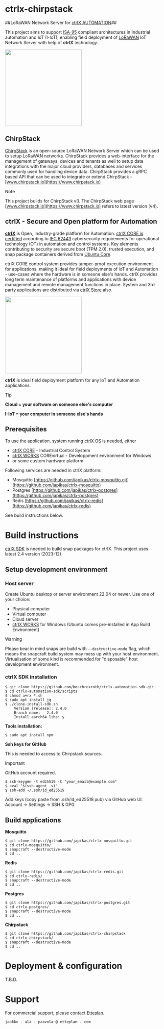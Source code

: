 # ctrlx-chirpstack
##LoRaWAN Network Server for [ctrlX AUTOMATION](https://apps.boschrexroth.com/microsites/ctrlx-automation/en/)##

This project aims to support [ISA-95](https://en.wikipedia.org/wiki/ANSI/ISA-95) compliant architectures in Industrial automation and IoT (I-IoT), enabling field deployment of [LoRaWAN](https://en.wikipedia.org/wiki/LoRa) IoT Network Server with help of **ctrlX** technology.

<img src="https://repository-images.githubusercontent.com/281103347/a11b1300-ca97-11ea-8c3a-207ffbdfcf88" width="250">

## ChirpStack

[ChirpStack](https://www.chirpstack.io) is an open-source LoRaWAN Network Server which can be used to setup LoRaWAN networks. ChirpStack provides a web-interface for the management of gateways, devices and tenants as well to setup data integrations with the major cloud providers, databases and services commonly used for handling device data. ChirpStack provides a gRPC based API that can be used to integrate or extend ChirpStack - [www.chirpstack.io](https://www.chirpstack.io)

>[!NOTE]
> This project builds for ChirpStack v3. The ChirpStack web page [www.chirpstack.io](https://www.chirpstack.io) refers to latest version (v4).

## ctrlX - Secure and Open platform for Automation

**[ctrlX](https://apps.boschrexroth.com/microsites/ctrlx-automation/en/)** is Open, Industry-grade platform for Automation. [ctrlX CORE is certified](https://dc-corp.resource.bosch.com/media/xc/company_1/press/product_information/product_information_2021/august_3/PI__021_21_ctrlX_AUTOMATION_Security_en.pdf) according to [IEC 62443](https://en.wikipedia.org/wiki/IEC_62443) cybersecurity requirements for operational technology (OT) in automation and control systems. Key elements contributing to security are secure boot (TPM 2.0), trusted execution, and snap package containers derived from [Ubuntu Core](https://ubuntu.com/core). 

ctrlX CORE control system provides tamper-proof execution environment for applications, making it ideal for field deployments of IoT and Automation - use-cases where the hardware is in someone else's hands. ctrlX provides long term maintenance of platforms and applications with device management and remote management functions in place. System and 3rd party applications are distributed via [ctrlX Store](https://developer.community.boschrexroth.com/t5/Store-and-How-to/bg-p/dcdev_community-dev-blog/label-name/rex_c_Store) also.

<img src="https://apps.boschrexroth.com/microsites/ctrlx-automation/files/ctrlx/Produkte/CORE/DC-AE_ctrlX_CORE_PST3315_02_432x750px.jpg" width="250">

**ctrlX** is ideal field deployment platform for any IoT and Automation applications.
>[!TIP]
>**Cloud = your software on someone else's computer**
>
>**I-IoT = your computer in someone else's hands**

## Prerequisites

To use the application, system running [ctrlX OS](https://apps.boschrexroth.com/microsites/ctrlx-automation/en/portfolio/ctrlx-os/) is needed, either 
- [ctrlX CORE](https://apps.boschrexroth.com/microsites/ctrlx-automation/en/portfolio/ctrlx-core/) - Industrial Control System
- [ctrlX WORKS](https://apps.boschrexroth.com/microsites/ctrlx-automation/en/portfolio/ctrlx-works/) COREvirtual - Developpment environment for Windows
- or some custom hardware platform

Following services are needed in ctrlX platform:

- Mosquitto [https://github.com/japikas/ctrlx-mosquitto.git](https://github.com/japikas/ctrlx-mosquitto)
- Postgres [https://github.com/japikas/ctrlx-postgres](https://github.com/japikas/ctrlx-postgres)
- Redis [https://github.com/japikas/ctrlx-redis](https://github.com/japikas/ctrlx-redis)

See build instructions below.

# Build instructions

[ctrlX SDK](https://boschrexroth.github.io/ctrlx-automation-sdk/overview.html) is needed to build snap packages for ctrlX. This project uses latest 2.4 version (2023-12).

## Setup development environment

### Host server

Create Ubuntu desktop or server environment 22.04 or newer.
Use one of your choice:
- Physical computer
- Virtual computer
- Cloud server
- [ctrlX WORKS](https://apps.boschrexroth.com/microsites/ctrlx-automation/en/portfolio/ctrlx-works/) for Windows (Ubuntu comes pre-installed in App Build Environment)

>[!WARNING]
> Please bear in mind snaps are build with `--destructive-mode` flag, which means the snapcraft build system may mess up with your host environment. Virtualisation of some kind is recommended for "disposable" host development environment.

### ctrlX SDK installation
```
$ git clone https://github.com/boschrexroth/ctrlx-automation-sdk.git
$ cd ctrlx-automation-sdk/scripts
$ chmod a+rx *.sh
$ sudo apt install jq
$ ./clone-install-sdk.sh 
    Version (release): 2.4.0
    Branch name:   2.4.0
    Install aarch64 libs: y
```
**Tools installation:**
```
$ sudo apt install npm
```
**Ssh keys for GitHub**

This is needed to access to Chirpstack sources. 
>[!IMPORTANT]
>GitHub account required.

```
$ ssh-keygen -t ed25519 -C "your_email@example.com"
$ eval "$(ssh-agent -s)"
$ ssh-add ~/.ssh/id_ed25519
```
Add keys (copy paste from .ssh/id_ed25519.pub) via GitHub web UI:  Account -> Settings -> SSH & GPG


## Build applications

**Mosquitto**
```
$ git clone https://github.com/japikas/ctrlx-mosquitto.git
$ cd ctrlx-mosquitto/
$ snapcraft --destructive-mode
$ cd ..
```
**Redis**
```
$ git clone https://github.com/japikas/ctrlx-redis.git
$ cd ctrlx-redis/
$ snapcraft --destructive-mode
$ cd ..
```
**Postgres**
```
$ git clone https://github.com/japikas/ctrlx-postgres.git
$ cd ctrlx-postgres/
$ snapcraft --destructive-mode
$ cd ..
```
**Chirpstack**
```
$ git clone https://github.com/japikas/ctrlx-chirpstack
$ cd ctrlx-chirpstack/
$ snapcraft --destructive-mode
$ cd ..
```
# Deployment & configuration

T.B.D.

# Support

For commercial support, please contact [Etteplan](https://www.etteplan.com).

`jaakko . ala - paavola @ etteplan . com`
